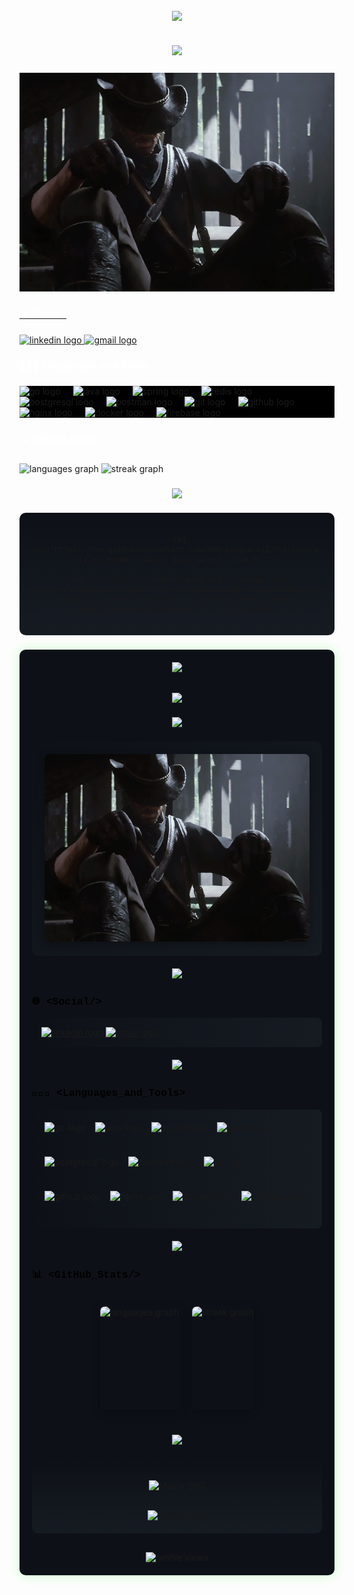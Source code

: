 
<div align="center">

<!-- Animated hacker-style header -->
</h1><h2 align="center">
  <a href="https://git.io/typing-svg">
    <img src="https://readme-typing-svg.herokuapp.com/?lines=fmt.Println(%22Greetings, fellow coders!%22);Vaishnav Here 😎;&center=true&size=26&width=800&color=000000&vCenter=true&font=JetBrains%20Mono&duration=2000&pause=700" />

</h2>

###

<!-- Animated backend developer tagline -->
<h2 align="center">
  <a href="https://git.io/typing-svg">
    <img src="https://readme-typing-svg.herokuapp.com/?lines=💻+A+Passionate+Backend+Developer;🏗️+Building+Scalable+Systems;🧠✨+Crafting+Efficient+Code&center=true&size=22&width=800&color=000000&vCenter=true&font=JetBrains%20Mono&duration=2000&pause=700" />

</h2>

###

<div align="center">
  <img height="350" src="./assets/ar.gif" />
</div>

###

<h3 align="left" style="color: white;">🌐 Social :</h3>

###

<div align="left">
  <a href="https://www.linkedin.com/in/dev-vaishnav/" target="_blank">
    <img src="https://raw.githubusercontent.com/maurodesouza/profile-readme-generator/master/src/assets/icons/social/linkedin/default.svg" width="52" height="40" alt="linkedin logo" />
  </a>
  <a href="mailto:vaishnav2346@gmail.com" target="_blank">
    <img src="https://raw.githubusercontent.com/maurodesouza/profile-readme-generator/master/src/assets/icons/social/gmail/default.svg" width="52" height="40" alt="gmail logo" />
  </a>
</div>

###

<h3 align="left" style="color: white;">👨🏻‍💻 Languages and Tools :</h3>

###

<div align="left" style="background-color: #000000;">
  <img src="https://cdn.jsdelivr.net/gh/devicons/devicon/icons/go/go-original.svg" height="40" alt="go logo" />
  <img width="12" />
  <img src="https://cdn.jsdelivr.net/gh/devicons/devicon/icons/java/java-original.svg" height="40" alt="java logo" />
  <img width="12" />
  <img src="https://cdn.simpleicons.org/spring/6DB33F" height="40" alt="spring logo" />
  <img width="12" />
  <img src="https://cdn.jsdelivr.net/gh/devicons/devicon/icons/redis/redis-original.svg" height="40" alt="redis logo" />
  <img width="12" />
  <img src="https://cdn.jsdelivr.net/gh/devicons/devicon/icons/postgresql/postgresql-original.svg" height="40" alt="postgresql logo" />
  <img width="12" />
  <img src="https://cdn.simpleicons.org/postman/FF6C37" height="40" alt="postman logo" />
  <img width="12" />
  <img src="https://cdn.simpleicons.org/git/F05032" height="40" alt="git logo" />
  <img width="12" />
  <img src="https://skillicons.dev/icons?i=github" height="40" alt="github logo" />
  <img width="12" />
  <img src="https://cdn.simpleicons.org/nginx/009639" height="40" alt="nginx logo" />
  <img width="12" />
  <img src="https://cdn.jsdelivr.net/gh/devicons/devicon/icons/docker/docker-original.svg" height="40" alt="docker logo" />
  <img width="12" />
  <img src="https://cdn.jsdelivr.net/gh/devicons/devicon/icons/firebase/firebase-plain.svg" height="40" alt="firebase logo" />
</div>

###

<h3 align="left" style="color: white;">📊 GitHub Stats:</h3>

###

<div align="left">
  <img src="https://github-readme-stats.vercel.app/api/top-langs?username=obsidian-ghost&locale=en&hide_title=false&layout=compact&card_width=320&langs_count=5&theme=dark&hide_border=true&order=2" height="165" alt="languages graph" />
  <img src="https://nirzak-streak-stats.vercel.app/?user=obsidian-ghost&theme=dark&hide_border=false" height="165" alt="streak graph" />
</div>

###
<!-- Modern Divider -->
<img src="https://user-images.githubusercontent.com/73097560/115834477-dbab4500-a447-11eb-908a-139a6edaec5c.gif">

<!-- Matrix Animation Section -->
<div style="margin: 20px 0;">
  <div style="background: linear-gradient(to bottom, #0D1117, #161B22); border-radius: 10px; padding: 20px; margin-top: 15px;">
    <!-- <img src="https://raw.githubusercontent.com/obsidian-ghost/obsidian-ghost/output/snake.svg" alt="Snake animation" style="border-radius: 8px; margin-bottom: 15px;" /> -->
    
    <img src="https://raw.githubusercontent.com/rodrigograca31/rodrigograca31/master/matrix.svg" style="border-radius: 8px; margin: 15px 0;" />
    
    <img src="https://readme-typing-svg.herokuapp.com?font=Fira+Code&size=14&duration=1500&pause=800&color=00FF00&center=true&vCenter=true&width=500&lines=[+STATUS:+Currently+building+scalable+backend+systems+];[+CONNECTION:+Established+]" alt="Typing SVG" />
  </div>
</div>

<!-- <img src="https://raw.githubusercontent.com/obsidian-ghost/obsidian-ghost/output/snake.svg" alt="Snake animation" /> -->

###

</div>

<!-- Modern GitHub Profile with Dark Theme - Created by Claude -->

<div align="center" style="background-color: #0D1117; padding: 20px; border-radius: 10px; box-shadow: 0 0 20px rgba(0,255,0,0.2);">

<!-- Animated Name Header -->
<div style="margin-bottom: 30px;">
  <a href="https://git.io/typing-svg">
    <img src="https://readme-typing-svg.herokuapp.com/?lines=VAISHNAV+HERE+!!;System.out.println(%22Hello%22);fmt.Println(%22World%22);&center=true&size=30&width=800&height=50&color=00FF00&vCenter=true&font=Fira%20Code&duration=2000&pause=500" />
  </a>
</div>

<!-- Modern Divider -->
<img src="https://user-images.githubusercontent.com/73097560/115834477-dbab4500-a447-11eb-908a-139a6edaec5c.gif">

<!-- Developer Tagline -->
<div style="margin: 20px 0;">
  <a href="https://git.io/typing-svg">
    <img src="https://readme-typing-svg.herokuapp.com/?lines=A+Passionate+Backend+Developer;Building+Scalable+Systems;Crafting+Efficient+Code&center=true&size=22&width=800&color=19F9D8&vCenter=true&font=JetBrains%20Mono&duration=1800&pause=700" />
  </a>
</div>

<!-- Profile GIF -->
<div style="background: linear-gradient(to bottom right, #0D1117, #161B22); border-radius: 10px; padding: 20px; margin: 20px 0;">
  <img height="300" src="./assets/ar.gif" style="border-radius: 8px; box-shadow: 0 5px 15px rgba(0,0,0,0.3);" />
</div>

<!-- Modern Divider -->
<img src="https://user-images.githubusercontent.com/73097560/115834477-dbab4500-a447-11eb-908a-139a6edaec5c.gif">

<!-- Social Section -->
<div style="margin: 20px 0;">
  <h3 align="left">
    <span style="color:rgb(0, 0, 0); font-family: 'Courier New', monospace; text-shadow: 0 0 5pxrgb(0, 0, 0);">🌐 &lt;Social/&gt;</span>
  </h3>

  <div align="left" style="margin-top: 15px; background: linear-gradient(to right, #0D1117, #161B22); padding: 15px; border-radius: 8px;">
    <a href="https://www.linkedin.com/in/dev-vaishnav/" target="_blank">
      <img src="https://raw.githubusercontent.com/maurodesouza/profile-readme-generator/master/src/assets/icons/social/linkedin/default.svg" width="52" height="40" alt="linkedin logo" />
    </a>
    <a href="mailto:vaishnav2346@gmail.com" target="_blank">
      <img src="https://raw.githubusercontent.com/maurodesouza/profile-readme-generator/master/src/assets/icons/social/gmail/default.svg" width="52" height="40" alt="gmail logo" />
    </a>
  </div>
</div>

<!-- Modern Divider -->
<img src="https://user-images.githubusercontent.com/73097560/115834477-dbab4500-a447-11eb-908a-139a6edaec5c.gif">

<!-- Tech Stack Section -->
<div style="margin: 20px 0;">
  <h3 align="left">
    <span style="color:rgb(0, 0, 0); font-family: 'Courier New', monospace; text-shadow: 0 0 5pxrgb(0, 0, 0);">👨🏻‍💻 &lt;Languages_and_Tools&gt;</span>
  </h3>

  <div align="left" style="margin-top: 15px; background: linear-gradient(to right, #0D1117, #161B22); padding: 20px; border-radius: 8px; display: flex; flex-wrap: wrap; gap: 15px;">
    <img src="https://cdn.jsdelivr.net/gh/devicons/devicon/icons/go/go-original.svg" height="40" alt="go logo" />
    <img src="https://cdn.jsdelivr.net/gh/devicons/devicon/icons/java/java-original.svg" height="40" alt="java logo" />
    <img src="https://cdn.simpleicons.org/spring/6DB33F" height="40" alt="spring logo" />
    <img src="https://cdn.jsdelivr.net/gh/devicons/devicon/icons/redis/redis-original.svg" height="40" alt="redis logo" />
    <img src="https://cdn.jsdelivr.net/gh/devicons/devicon/icons/postgresql/postgresql-original.svg" height="40" alt="postgresql logo" />
    <img src="https://cdn.simpleicons.org/postman/FF6C37" height="40" alt="postman logo" />
    <img src="https://cdn.simpleicons.org/git/F05032" height="40" alt="git logo" />
    <img src="https://skillicons.dev/icons?i=github" height="40" alt="github logo" />
    <img src="https://cdn.simpleicons.org/nginx/009639" height="40" alt="nginx logo" />
    <img src="https://cdn.jsdelivr.net/gh/devicons/devicon/icons/docker/docker-original.svg" height="40" alt="docker logo" />
    <img src="https://cdn.jsdelivr.net/gh/devicons/devicon/icons/firebase/firebase-plain.svg" height="40" alt="firebase logo" />
  </div>
</div>

<!-- Modern Divider -->
<img src="https://user-images.githubusercontent.com/73097560/115834477-dbab4500-a447-11eb-908a-139a6edaec5c.gif">

<!-- GitHub Stats Section -->
<div style="margin: 20px 0;">
  <h3 align="left">
    <span style="color:rgb(0, 0, 0); font-family: 'Courier New', monospace; text-shadow: 0 0 5pxrgb(0, 0, 0);">📊 &lt;GitHub_Stats/&gt;</span>
  </h3>

  <div align="left" style="margin-top: 15px; background: #0D1117; padding: 20px; border-radius: 8px; display: flex; flex-wrap: wrap; gap: 20px; justify-content: center;">
    <img src="https://github-readme-stats.vercel.app/api/top-langs?username=obsidian-ghost&locale=en&hide_title=false&layout=compact&card_width=320&langs_count=5&theme=github_dark&hide_border=true&order=2" height="165" alt="languages graph" style="border-radius: 8px; box-shadow: 0 5px 15px rgba(0,0,0,0.3);" />
    <img src="https://nirzak-streak-stats.vercel.app/?user=obsidian-ghost&theme=github-dark-blue&hide_border=true" height="165" alt="streak graph" style="border-radius: 8px; box-shadow: 0 5px 15px rgba(0,0,0,0.3);" />
  </div>
</div>

<!-- Modern Divider -->
<img src="https://user-images.githubusercontent.com/73097560/115834477-dbab4500-a447-11eb-908a-139a6edaec5c.gif">

<!-- Matrix Animation Section -->
<div style="margin: 20px 0;">
  <div style="background: linear-gradient(to bottom, #0D1117, #161B22); border-radius: 10px; padding: 20px; margin-top: 15px;">
    <!-- <img src="https://raw.githubusercontent.com/obsidian-ghost/obsidian-ghost/output/snake.svg" alt="Snake animation" style="border-radius: 8px; margin-bottom: 15px;" /> -->
    
  ![Matrix SVG](https://raw.githubusercontent.com/rodrigograca31/rodrigograca31/master/matrix.svg)
  
  <br>
  
  <img src="https://readme-typing-svg.herokuapp.com?font=Fira+Code&size=14&duration=3000&pause=1000&color=00FF00&center=true&vCenter=true&width=500&lines=[+STATUS:+Currently+building+scalable+backend+systems+];[+CONNECTION:+Established+]" alt="Typing SVG" />

    

  </div>
</div>

<!-- Profile Views Counter -->
<div style="margin-top: 30px;">
  <img src="https://komarev.com/ghpvc/?username=obsidian-ghost&label=Profile%20views&color=0e75b6&style=flat" alt="profile views" />
</div>

</div>